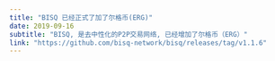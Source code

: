 ```yaml
---
title: "BISQ 已经正式了加了尔格币(ERG)"
date: 2019-09-16
subtitle: "BISQ, 是去中性化的P2P交易网络, 已经增加了尔格币（ERG）"
link: "https://github.com/bisq-network/bisq/releases/tag/v1.1.6"
---
```

